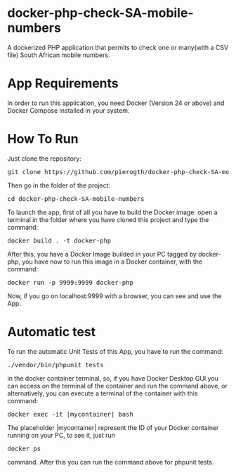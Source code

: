 # docker-php-check-SA-mobile-numbers

A dockerized PHP application that permits to check one or many(with a CSV file) South African mobile numbers.

# App Requirements

In order to run this application, you need Docker (Version 24 or above) and Docker Compose installed in your system.

# How To Run
Just clone the repository:
<pre>git clone https://github.com/pierogth/docker-php-check-SA-mobile-numbers.git</pre>
Then go in the folder of the project:
<pre>cd docker-php-check-SA-mobile-numbers</pre>
To launch the app, first of all you have to build the Docker image: open a terminal in the folder where you have cloned this project and type the command:<br>
<pre>docker build . -t docker-php</pre>

After this, you have a Docker Image builded in your PC tagged by docker-php, you have now to run this image in a Docker container, with the command:
<pre>docker run -p 9999:9999 docker-php</pre>

Now, if you go on localhost:9999 with a browser, you can see and use the App.

# Automatic test

To run the automatic Unit Tests of this App, you have to run the command:
<pre>./vendor/bin/phpunit tests</pre>
in the docker container terminal, so, if you have Docker Desktop GUI you can access on the terminal of the container and run the command above, or alternatively, you can 
execute a terminal of the container with this command:
<pre>docker exec -it |mycontainer| bash</pre>
The placeholder |mycontainer| represent the ID of your Docker container running on your PC, to see it, just run <pre>docker ps</pre> command.
After this you can run the command above for phpunit tests.
